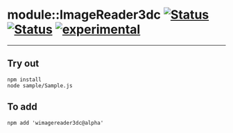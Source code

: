 
# module::ImageReader3dc [![Status](https://circleci.com/gh/Wandalen/wImageReader3dc.svg?style=shield)](https://img.shields.io/circleci/build/github/Wandalen/wImageReader3dc?label=Test&logo=Test) [![Status](https://github.com/Wandalen/wImageReader3dc/workflows/Test/badge.svg)](https://github.com/Wandalen/wImageReader3dc/actions?query=workflow%3ATest) [![experimental](https://img.shields.io/badge/stability-experimental-orange.svg)](https://github.com/emersion/stability-badges#experimental)

___

## Try out
```
npm install
node sample/Sample.js
```

## To add
```
npm add 'wimagereader3dc@alpha'
```

